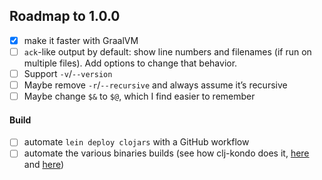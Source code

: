 ## Roadmap to 1.0.0

- [x] make it faster with GraalVM
- [ ] `ack`-like output by default: show line numbers and filenames (if run on multiple files). Add options to change
      that behavior.
- [ ] Support `-v`/`--version`
- [ ] Maybe remove `-r`/`--recursive` and always assume it’s recursive
- [ ] Maybe change `$&` to `$@`, which I find easier to remember

#### Build

- [ ] automate `lein deploy clojars` with a GitHub workflow
- [ ] automate the various binaries builds (see how clj-kondo does it, [here][1] and [here][2])

[1]: https://github.com/borkdude/clj-kondo/blob/15ce36ad616bbc4a86a256719f37145c76372e38/.circleci/config.yml
[2]: https://github.com/borkdude/clj-kondo/blob/e62eb04bc8bdb754a368ca8e7b0e76d8d568253e/.circleci/script/release
